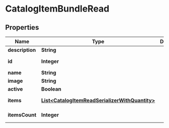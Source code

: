 

# CatalogItemBundleRead


## Properties

| Name | Type | Description | Notes |
|------------ | ------------- | ------------- | -------------|
|**description** | **String** |  |  [optional] |
|**id** | **Integer** |  |  [optional] [readonly] |
|**name** | **String** |  |  |
|**image** | **String** |  |  [optional] |
|**active** | **Boolean** |  |  [optional] |
|**items** | [**List&lt;CatalogItemReadSerializerWithQuantity&gt;**](CatalogItemReadSerializerWithQuantity.md) |  |  [optional] [readonly] |
|**itemsCount** | **Integer** |  |  [optional] [readonly] |



